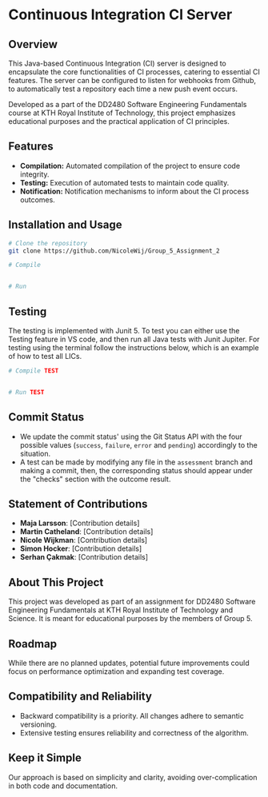 # Continuous Integration CI Server

## Overview
This Java-based Continuous Integration (CI) server is designed to encapsulate the core functionalities of CI processes, catering to essential CI features. The server can be configured to listen for webhooks from Github, to automatically test a repository each time a new push event occurs.

Developed as a part of the DD2480 Software Engineering Fundamentals course at KTH Royal Institute of Technology, this project emphasizes educational purposes and the practical application of CI principles.

## Features
- **Compilation:** Automated compilation of the project to ensure code integrity.
- **Testing:** Execution of automated tests to maintain code quality.
- **Notification:** Notification mechanisms to inform about the CI process outcomes.

## Installation and Usage
```bash
# Clone the repository
git clone https://github.com/NicoleWij/Group_5_Assignment_2

# Compile


# Run


```

## Testing
The testing is implemented with Junit 5. To test you can either use the Testing feature in VS code, and then run all Java tests with Junit Jupiter. For testing using the terminal follow the instructions below, which is an example of how to test all LICs.

```bash
# Compile TEST 


# Run TEST

```

## Commit Status 
- We update the commit status' using the Git Status API with the four possible values (`success`, `failure`, `error` and `pending`) accordingly to the situation.
- A test can be made by modifying any file in the `assessment` branch and making a commit, then, the corresponding status should appear under the "checks" section with the outcome result.


## Statement of Contributions
- **Maja Larsson**: [Contribution details]
- **Martin Catheland**: [Contribution details]
- **Nicole Wijkman**: [Contribution details]
- **Simon Hocker**: [Contribution details]
- **Serhan Çakmak**: [Contribution details]

## About This Project
This project was developed as part of an assignment for DD2480 Software Engineering Fundamentals at KTH Royal Institute of Technology and Science. It is meant for educational purposes by the members of Group 5.

## Roadmap
While there are no planned updates, potential future improvements could focus on performance optimization and expanding test coverage.

## Compatibility and Reliability
- Backward compatibility is a priority. All changes adhere to semantic versioning.
- Extensive testing ensures reliability and correctness of the algorithm.

## Keep it Simple
Our approach is based on simplicity and clarity, avoiding over-complication in both code and documentation.

